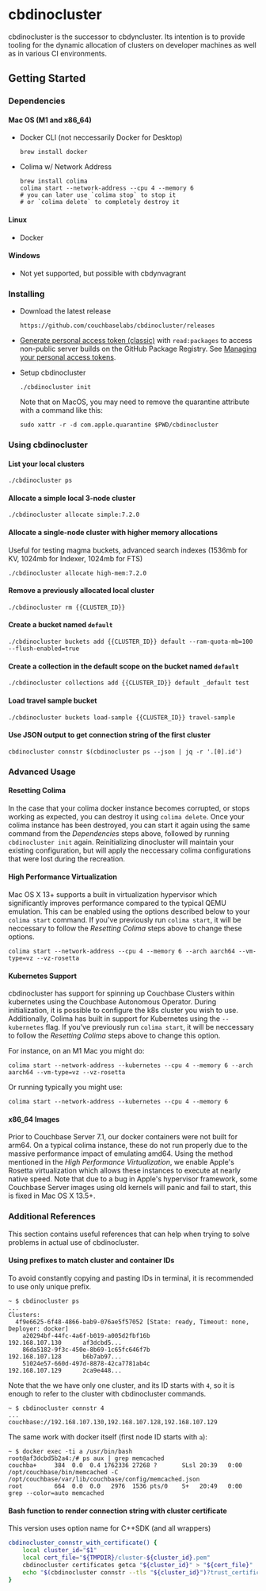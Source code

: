 # cbdinocluster

cbdinocluster is the successor to cbdyncluster. Its intention is to provide tooling
for the dynamic allocation of clusters on developer machines as well as in various CI
environments.

## Getting Started

### Dependencies

#### Mac OS (M1 and x86_64)

- Docker CLI (not neccessarily Docker for Desktop)
  ```
  brew install docker
  ```
- Colima w/ Network Address

  ```
  brew install colima
  colima start --network-address --cpu 4 --memory 6
  # you can later use `colima stop` to stop it
  # or `colima delete` to completely destroy it
  ```

#### Linux

- Docker

#### Windows

- Not yet supported, but possible with cbdynvagrant

### Installing

- Download the latest release
  ```
  https://github.com/couchbaselabs/cbdinocluster/releases
  ```

- [Generate personal access token (classic)](https://github.com/settings/tokens) with `read:packages` to access
non-public server builds on the GitHub Package Registry.
See [Managing your personal access tokens](https://docs.github.com/en/authentication/keeping-your-account-and-data-secure/managing-your-personal-access-tokens).

- Setup cbdinocluster
  ```
  ./cbdinocluster init
  ```
  Note that on MacOS, you may need to remove the quarantine attribute with a command like this:
  ```
  sudo xattr -r -d com.apple.quarantine $PWD/cbdinocluster
  ```

### Using cbdinocluster

#### List your local clusters

```
./cbdinocluster ps
```

#### Allocate a simple local 3-node cluster

```
./cbdinocluster allocate simple:7.2.0
```

#### Allocate a single-node cluster with higher memory allocations

Useful for testing magma buckets, advanced search indexes (1536mb for KV, 1024mb for Indexer, 1024mb for FTS)

```
./cbdinocluster allocate high-mem:7.2.0
```

#### Remove a previously allocated local cluster

```
./cbdinocluster rm {{CLUSTER_ID}}
```

#### Create a bucket named `default`

```
./cbdinocluster buckets add {{CLUSTER_ID}} default --ram-quota-mb=100 --flush-enabled=true
```

#### Create a collection in the default scope on the bucket named `default`

```
./cbdinocluster collections add {{CLUSTER_ID}} default _default test
```

#### Load travel sample bucket

```
./cbdinocluster buckets load-sample {{CLUSTER_ID}} travel-sample
```

#### Use JSON output to get connection string of the first cluster

```
cbdinocluster connstr $(cbdinocluster ps --json | jq -r '.[0].id')
```

### Advanced Usage

#### Resetting Colima

In the case that your colima docker instance becomes corrupted, or stops working
as expected, you can destroy it using `colima delete`. Once your colima instance
has been destroyed, you can start it again using the same command from the
_Dependencies_ steps above, followed by running `cbdinocluster init` again.
Reinitializing dinocluster will maintain your existing configuration, but will
apply the neccessary colima configurations that were lost during the recreation.

#### High Performance Virtualization

Mac OS X 13+ supports a built in virtualization hypervisor which significantly
improves performance compared to the typical QEMU emulation. This can be enabled
using the options described below to your `colima start` command. If you've
previously run `colima start`, it will be neccessary to follow the
_Resetting Colima_ steps above to change these options.

```
colima start --network-address --cpu 4 --memory 6 --arch aarch64 --vm-type=vz --vz-rosetta
```

#### Kubernetes Support

cbdinocluster has support for spinning up Couchbase Clusters within kubernetes
using the Couchbase Autonomous Operator. During initialization, it is possible
to configure the k8s cluster you wish to use. Additionally, Colima has built
in support for Kubernetes using the `--kubernetes` flag. If you've previously
run `colima start`, it will be neccessary to follow the _Resetting Colima_
steps above to change this option.

For instance, on an M1 Mac you might do:

```
colima start --network-address --kubernetes --cpu 4 --memory 6 --arch aarch64 --vm-type=vz --vz-rosetta
```

Or running typically you might use:

```
colima start --network-address --kubernetes --cpu 4 --memory 6
```

#### x86_64 Images

Prior to Couchbase Server 7.1, our docker containers were not built for
arm64. On a typical colima instance, these do not run properly due to
the massive performance impact of emulating amd64. Using the method
mentioned in the _High Performance Virtualization_, we enable Apple's
Rosetta virtualization which allows these instances to execute at nearly
native speed. Note that due to a bug in Apple's hypervisor framework,
some Couchbase Server images using old kernels will panic and fail to
start, this is fixed in Mac OS X 13.5+.

### Additional References

This section contains useful references that can help when trying to solve
problems in actual use of cbdinocluster.

#### Using prefixes to match cluster and container IDs

To avoid constantly copying and pasting IDs in terminal, it is recommended to use only unique prefix.

```
~ $ cbdinocluster ps
...
Clusters:
  4f9e6625-6f48-4866-bab9-076ae5f57052 [State: ready, Timeout: none, Deployer: docker]
    a20294bf-44fc-4a6f-b019-a005d2fbf16b                       192.168.107.130      af3dcbd5...
    86da5182-9f3c-450e-8b69-1c65fc646f7b                       192.168.107.128      b6b7ab97...
    51024e57-660d-497d-8878-42ca7781ab4c                       192.168.107.129      2ca9e448...
```

Note that the we have only one cluster, and its ID starts with `4`, so it is enough to refer to the cluster with
cbdinocluster commands.

```
~ $ cbdinocluster connstr 4
...
couchbase://192.168.107.130,192.168.107.128,192.168.107.129
```

The same work with docker itself (first node ID starts with `a`):

```
~ $ docker exec -ti a /usr/bin/bash
root@af3dcbd5b2a4:/# ps aux | grep memcached
couchba+     384  0.0  0.4 1762336 27268 ?       SLsl 20:39   0:00 /opt/couchbase/bin/memcached -C /opt/couchbase/var/lib/couchbase/config/memcached.json
root         664  0.0  0.0   2976  1536 pts/0    S+   20:49   0:00 grep --color=auto memcached
```

#### Bash function to render connection string with cluster certificate

This version uses option name for C++SDK (and all wrappers)

```bash
cbdinocluster_connstr_with_certificate() {
    local cluster_id="$1"
    local cert_file="${TMPDIR}/cluster-${cluster_id}.pem"
    cbdinocluster certificates getca "${cluster_id}" > "${cert_file}"
    echo "$(cbdinocluster connstr --tls "${cluster_id}")?trust_certificate=${cert_file}"
}
```
